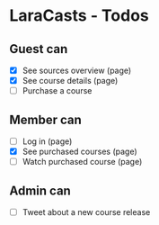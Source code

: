 # LaraCasts - Todos

## Guest can
- [x] See sources overview (page)
- [x] See course details (page)
- [ ] Purchase a course

## Member can
- [ ] Log in (page)
- [x] See purchased courses (page)
- [ ] Watch purchased course (page)

## Admin can
- [ ] Tweet about a new course release
